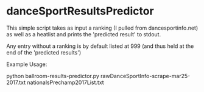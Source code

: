 # danceSportResultsPredictor

This simple script takes as input a ranking (I pulled from dancesportinfo.net) as well as a heatlist and prints the 'predicted result' to stdout.

Any entry without a ranking is by default listed at 999 (and thus held at the end of the 'predicted results')

Example Usage:

python ballroom-results-predictor.py rawDanceSportInfo-scrape-mar25-2017.txt nationalsPrechamp2017List.txt

